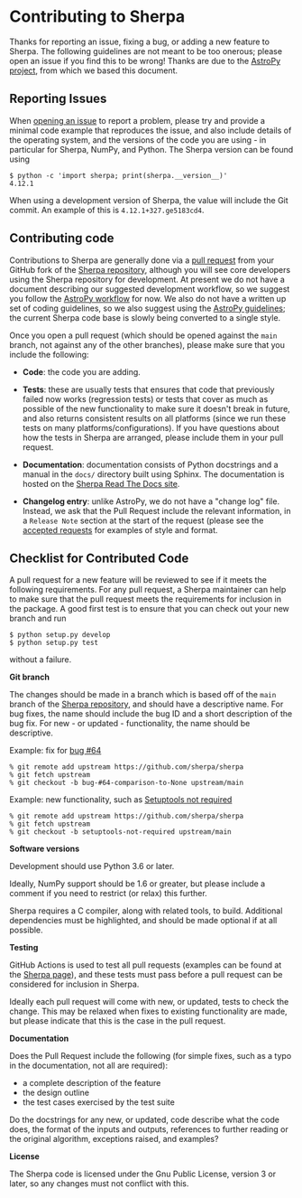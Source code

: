 Contributing to Sherpa
======================

Thanks for reporting an issue, fixing a bug, or adding a new feature to
Sherpa. The following guidelines are not meant to be too onerous; please open
an issue if you find this to be wrong! Thanks are due to the [AstroPy
project](http://www.astropy.org/), from which we based this document.

Reporting Issues
----------------

When [opening an issue](https://github.com/sherpa/sherpa/issues) to report a
problem, please try and provide a minimal code example that reproduces the
issue, and also include details of the operating system, and the versions of
the code you are using - in particular for Sherpa, NumPy, and Python. The
Sherpa version can be found using

    $ python -c 'import sherpa; print(sherpa.__version__)'
    4.12.1

When using a development version of Sherpa, the value will include the
Git commit. An example of this is ``4.12.1+327.ge5183cd4``.

Contributing code
-----------------

Contributions to Sherpa are generally done via a [pull
request](https://github.com/sherpa/sherpa/pulls) from your GitHub fork of the
[Sherpa repository](https://github.com/sherpa/sherpa), although you will see
core developers using the Sherpa repository for development. At present we do
not have a document describing our suggested development workflow, so we
suggest you follow the [AstroPy
workflow](http://docs.astropy.org/en/latest/development/workflow/development_workflow.html)
for now. We also do not have a written up set of coding guidelines, so we also
suggest using the [AstroPy
guidelines](http://docs.astropy.org/en/latest/development/codeguide.html); the
current Sherpa code base is slowly being converted to a single style.

Once you open a pull request (which should be opened against the ``main``
branch, not against any of the other branches), please make sure that you
include the following:

- **Code**: the code you are adding.

- **Tests**: these are usually tests that ensures that code that previously
  failed now works (regression tests) or tests that cover as much as possible
  of the new functionality to make sure it doesn't break in future, and also
  returns consistent results on all platforms (since we run these tests on many
  platforms/configurations). If you have questions about how the tests in
  Sherpa are arranged, please include them in your pull request.

- **Documentation**: documentation consists of Python docstrings and a
  manual in the ``docs/`` directory built using Sphinx. The documentation
  is hosted on the [Sherpa Read The Docs site](https://sherpa.readthedocs.io/).

- **Changelog entry**: unlike AstroPy, we do not have a "change log" file.
  Instead, we ask that the Pull Request include the relevant information,
  in a ``Release Note`` section at the start of the request (please see
  the [accepted requests](https://github.com/sherpa/sherpa/pulls?q=is%3Apr+is%3Aclosed)
  for examples of style and format.
  
Checklist for Contributed Code
------------------------------

A pull request for a new feature will be reviewed to see if it meets the
following requirements.  For any pull request, a Sherpa maintainer can help to
make sure that the pull request meets the requirements for inclusion in the
package. A good first test is to ensure that you can check out your new branch
and run

    $ python setup.py develop
    $ python setup.py test

without a failure.

**Git branch**

The changes should be made in a branch which is based off of the ``main``
branch of the [Sherpa repository](https://github.com/sherpa/sherpa), and
should have a descriptive name. For bug fixes, the name should include the
bug ID and a short description of the bug fix. For new - or updated - 
functionality, the name should be descriptive.

Example: fix for [bug #64](https://github.com/sherpa/sherpa/issues/64)

    % git remote add upstream https://github.com/sherpa/sherpa
    % git fetch upstream
    % git checkout -b bug-#64-comparison-to-None upstream/main

Example: new functionality, such as
[Setuptools not required](https://github.com/sherpa/sherpa/pull/65)

    % git remote add upstream https://github.com/sherpa/sherpa
    % git fetch upstream
    % git checkout -b setuptools-not-required upstream/main

**Software versions**

Development should use Python 3.6 or later.

Ideally, NumPy support should be 1.6 or greater, but please include a comment
if you need to restrict (or relax) this further.

Sherpa requires a C compiler, along with related tools, to build. Additional
dependencies must be highlighted, and should be made optional if at all possible.

**Testing**

GitHub Actions is used to test all pull requests
(examples can be found at the [Sherpa
page](https://github.com/sherpa/sherpa/actions)), and these tests must pass
before a pull request can be considered for inclusion in Sherpa.

Ideally each pull request will come with new, or updated, tests to check
the change. This may be relaxed when fixes to existing functionality are
made, but please indicate that this is the case in the pull request.

**Documentation**

Does the Pull Request include the following (for simple fixes, such as
a typo in the documentation, not all are required):

 - a complete description of the feature
 - the design outline
 - the test cases exercised by the test suite

Do the docstrings for any  new, or updated, code describe what the
code does, the format of the inputs and outputs, references to
further reading or the original algorithm, exceptions raised, and
examples?

**License**

The Sherpa code is licensed under the Gnu Public License, version 3
or later, so any changes must not conflict with this.
